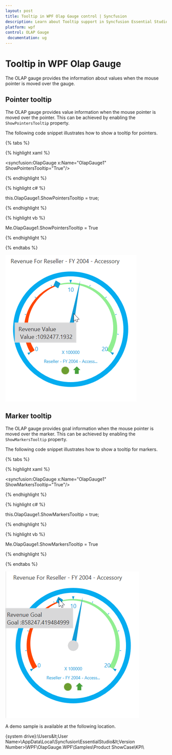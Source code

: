```yaml
---
layout: post
title: Tooltip in WPF Olap Gauge control | Syncfusion
description: Learn about Tooltip support in Syncfusion Essential Studio WPF Olap Gauge control, its elements and more details.
platform: wpf
control: OLAP Gauge
 documentation: ug
---
```


# Tooltip in WPF Olap Gauge

The OLAP gauge provides the information about values when the mouse pointer is moved over the gauge.

## Pointer tooltip

The OLAP gauge provides value information when the mouse pointer is moved over the pointer. This can be achieved by enabling the `ShowPointersTooltip` property.

The following code snippet illustrates how to show a tooltip for pointers.

{% tabs %}

{% highlight xaml %}

<syncfusion:OlapGauge x:Name="OlapGauge1" ShowPointersTooltip="True"/>

{% endhighlight %}

{% highlight c# %}

this.OlapGauge1.ShowPointersTooltip = true;

{% endhighlight %}

{% highlight vb %}

Me.OlapGauge1.ShowPointersTooltip = True

{% endhighlight %}

{% endtabs %}

![Shows the tooltip of pointer in WPF OLAPGauge](Tooltip_images/Pointer-tooltip.png)

## Marker tooltip

The OLAP gauge provides goal information when the mouse pointer is moved over the marker. This can be achieved by enabling the `ShowMarkersTooltip` property.

The following code snippet illustrates how to show a tooltip for markers.

{% tabs %}

{% highlight xaml %}

<syncfusion:OlapGauge x:Name="OlapGauge1" ShowMarkersTooltip="True"/>

{% endhighlight %}

{% highlight c# %}

this.OlapGauge1.ShowMarkersTooltip = true;

{% endhighlight %}

{% highlight vb %}

Me.OlapGauge1.ShowMarkersTooltip = True

{% endhighlight %}

{% endtabs %}

![Shows the tooltip of marker in WPF OLAPGauge](Tooltip_images/Marker-tooltip.png)

A demo sample is available at the following location.

{system drive}:\Users\&lt;User Name&gt;\AppData\Local\Syncfusion\EssentialStudio\&lt;Version Number&gt;\WPF\OlapGauge.WPF\Samples\Product ShowCase\KPI\
